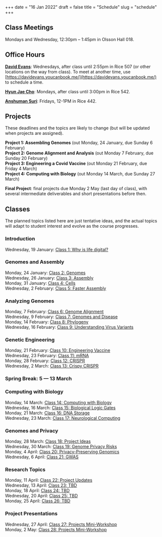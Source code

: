 +++
date = "16 Jan 2022"
draft = false
title = "Schedule"
slug = "schedule"
+++

## Class Meetings

Mondays and Wednesday, 12:30pm &ndash; 1:45pm in Olsson Hall 018.

## Office Hours

[**David Evans**](//www.cs.virginia.edu/evans): Wednesdays, after class until 2:55pm in Rice 507 (or
other locations on the way from class). To meet at another time, use [https://davidevans.youcanbook.me/](https://davidevans.youcanbook.me/) to schedule a time.

[**Hyun Jae Cho**](https://hyunjaecho94.github.io/): Mondays, after class until 3:00pm in Rice 542.

[**Anshuman Suri**](https://www.anshumansuri.me/): Fridays, 12-1PM in Rice 442.

## Projects

These deadlines and the topics are likely to change (but will be updated when projects are assigned).

**Project 1: Assembling Genomes** (out Monday, 24 January, due Sunday 6 February)  
**Project 2: Genome Alignment and Analysis** (out Monday 7 February, due Sunday 20 February)  
**Project 3: Engineering a Covid Vaccine** (out Monday 21 February, due Friday 4 March)  
**Project 4: Computing with Biology** (out Monday 14 March, due Sunday 27 March)

**Final Project**: final projects due Monday 2 May (last day of class), 
with several intermediate deliverables and short presentations before then.

## Classes 

The planned topics listed here are just tentative ideas, and the
actual topics will adapt to student interest and evolve as the course
progresses.

### Introduction

Wednesday, 19 January: [Class 1: Why is life digital?](/class1)

### Genomes and Assembly

Monday, 24 January: [Class 2: Genomes](/class2)  
Wednesday, 26 January: [Class 3: Assembly](/class3)  
Monday, 31 January: [Class 4: Cells](/class4)  
Wednesday, 2 February: [Class 5: Faster Assembly](/class5)  

### Analyzing Genomes

Monday, 7 February: [Class 6: Genome Alignment](/class6)  
Wednesday, 9 February: [Class 7: Genomes and Disease](/class7)  
Monday, 14 February: [Class 8: Phylogeny](/class8)  
Wednesday, 16 February: [Class 9: Understanding Virus Variants](/class9)  

### Genetic Engineering

Monday, 21 February: [Class 10: Engineering Vaccine](/class10)  
Wednesday, 23 February: [Class 11: mRNA](/class11)  
Monday, 28 February: [Class 12: CRISPR](/class12)  
Wednesday, 2 March: [Class 13: Crispy CRISPR](/class13)  

### Spring Break: 5 &mdash; 13 March

### Computing with Biology

Monday, 14 March: [Class 14: Computing with Biology](/class14)  
Wednesday, 16 March: [Class 15: Biological Logic Gates](/class15)  
Monday, 21 March: [Class 16: DNA Storage](/class16)  
Wednesday, 23 March: [Class 17: Neurological Computing](/class17)

### Genomes and Privacy

Monday, 28 March: [Class 18: Project Ideas](/class18)  
Wednesday, 30 March: [Class 19: Genome Privacy Risks](/class19)  
Monday, 4 April: [Class 20: Privacy-Preserving Genomics](/class20)  
Wednesday, 6 April: [Class 21: GWAS](/class21)

### Research Topics

Monday, 11 April: [Class 22: Project Updates](/class22)  
Wednesday, 13 April: [Class 23: TBD](/class23)  
Monday, 18 April: [Class 24: TBD](/class24)  
Wednesday, 20 April: [Class 25: TBD](/class25)  
Monday, 25 April: [Class 26: TBD](/class26)  

### Project Presentations

Wednesday, 27 April: [Class 27: Projects Mini-Workshop](/class27)  
Monday, 2 May: [Class 28: Projects Mini-Workshop](/class28)
